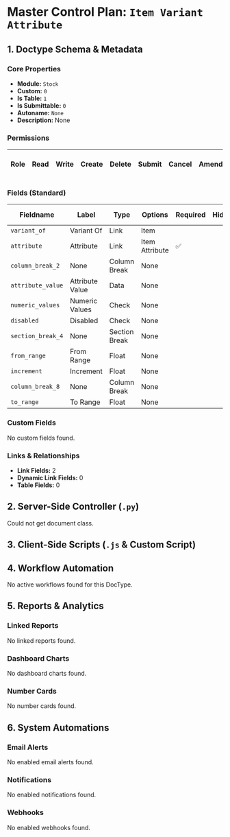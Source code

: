 # Master Control Plan: `Item Variant Attribute`

## 1. Doctype Schema & Metadata

### Core Properties
- **Module:** `Stock`
- **Custom:** `0`
- **Is Table:** `1`
- **Is Submittable:** `0`
- **Autoname:** `None`
- **Description:** None

### Permissions
| Role | Read | Write | Create | Delete | Submit | Cancel | Amend | Report | Import | Export | Print | Email | Share | Set User Perms |
|---|---|---|---|---|---|---|---|---|---|---|---|---|---|---|


### Fields (Standard)
| Fieldname | Label | Type | Options | Required | Hidden | Read Only | Default | Description |
|---|---|---|---|---|---|---|---|---|
| `variant_of` | Variant Of | Link | Item |  |  |  | None | None |
| `attribute` | Attribute | Link | Item Attribute | ✅ |  |  | None | None |
| `column_break_2` | None | Column Break | None |  |  |  | None | None |
| `attribute_value` | Attribute Value | Data | None |  |  |  | None | None |
| `numeric_values` | Numeric Values | Check | None |  |  |  | 0 | None |
| `disabled` | Disabled | Check | None |  |  |  | 0 | None |
| `section_break_4` | None | Section Break | None |  |  |  | None | None |
| `from_range` | From Range | Float | None |  |  |  | None | None |
| `increment` | Increment | Float | None |  |  |  | None | None |
| `column_break_8` | None | Column Break | None |  |  |  | None | None |
| `to_range` | To Range | Float | None |  |  |  | None | None |


### Custom Fields
No custom fields found.


### Links & Relationships
- **Link Fields:** 2
- **Dynamic Link Fields:** 0
- **Table Fields:** 0

## 2. Server-Side Controller (`.py`)
Could not get document class.


## 3. Client-Side Scripts (`.js` & Custom Script)




## 4. Workflow Automation
No active workflows found for this DocType.


## 5. Reports & Analytics
### Linked Reports
No linked reports found.


### Dashboard Charts
No dashboard charts found.


### Number Cards
No number cards found.


## 6. System Automations
### Email Alerts
No enabled email alerts found.


### Notifications
No enabled notifications found.


### Webhooks
No enabled webhooks found.
